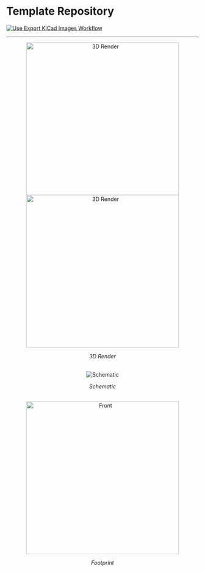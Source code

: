 # Template Repository

[![Use Export KiCad Images Workflow](../../actions/workflows/use-export-kicad.yml/badge.svg)](../../actions/workflows/use-export-kicad.yml)

---

<div align="center">
  <div>
    <img src="images/4in-challenge_frontrender.png" alt="3D Render" style="height: auto; width: 400px;">
    <img src="images/4in-challenge_backrender.png" alt="3D Render" style="height: auto; width: 400px;">
    <p><em>3D Render</em></p>
  </div>
  <br>

  <div>
    <img src="images/4in-challenge_schematic.png" alt="Schematic" style="height: auto; max-width: 500px;"><br>
    <p><em>Schematic</em></p>
  </div>
  <br>
  
  <div>
    <img src="images/4in-challenge_footprint.png" alt="Front" style="height: auto; width: 400px;">
    <p><em>Footprint</em></p>
  </div>
</div>

